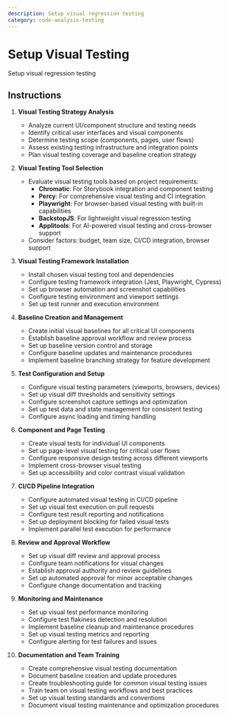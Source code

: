 ```yaml
---
description: Setup visual regression testing
category: code-analysis-testing
---
```


# Setup Visual Testing

Setup visual regression testing

## Instructions

1. **Visual Testing Strategy Analysis**
   - Analyze current UI/component structure and testing needs
   - Identify critical user interfaces and visual components
   - Determine testing scope (components, pages, user flows)
   - Assess existing testing infrastructure and integration points
   - Plan visual testing coverage and baseline creation strategy

2. **Visual Testing Tool Selection**
   - Evaluate visual testing tools based on project requirements:
     - **Chromatic**: For Storybook integration and component testing
     - **Percy**: For comprehensive visual testing and CI integration
     - **Playwright**: For browser-based visual testing with built-in capabilities
     - **BackstopJS**: For lightweight visual regression testing
     - **Applitools**: For AI-powered visual testing and cross-browser support
   - Consider factors: budget, team size, CI/CD integration, browser support

3. **Visual Testing Framework Installation**
   - Install chosen visual testing tool and dependencies
   - Configure testing framework integration (Jest, Playwright, Cypress)
   - Set up browser automation and screenshot capabilities
   - Configure testing environment and viewport settings
   - Set up test runner and execution environment

4. **Baseline Creation and Management**
   - Create initial visual baselines for all critical UI components
   - Establish baseline approval workflow and review process
   - Set up baseline version control and storage
   - Configure baseline updates and maintenance procedures
   - Implement baseline branching strategy for feature development

5. **Test Configuration and Setup**
   - Configure visual testing parameters (viewports, browsers, devices)
   - Set up visual diff thresholds and sensitivity settings
   - Configure screenshot capture settings and optimization
   - Set up test data and state management for consistent testing
   - Configure async loading and timing handling

6. **Component and Page Testing**
   - Create visual tests for individual UI components
   - Set up page-level visual testing for critical user flows
   - Configure responsive design testing across different viewports
   - Implement cross-browser visual testing
   - Set up accessibility and color contrast visual validation

7. **CI/CD Pipeline Integration**
   - Configure automated visual testing in CI/CD pipeline
   - Set up visual test execution on pull requests
   - Configure test result reporting and notifications
   - Set up deployment blocking for failed visual tests
   - Implement parallel test execution for performance

8. **Review and Approval Workflow**
   - Set up visual diff review and approval process
   - Configure team notifications for visual changes
   - Establish approval authority and review guidelines
   - Set up automated approval for minor acceptable changes
   - Configure change documentation and tracking

9. **Monitoring and Maintenance**
   - Set up visual test performance monitoring
   - Configure test flakiness detection and resolution
   - Implement baseline cleanup and maintenance procedures
   - Set up visual testing metrics and reporting
   - Configure alerting for test failures and issues

10. **Documentation and Team Training**
    - Create comprehensive visual testing documentation
    - Document baseline creation and update procedures
    - Create troubleshooting guide for common visual testing issues
    - Train team on visual testing workflows and best practices
    - Set up visual testing standards and conventions
    - Document visual testing maintenance and optimization procedures